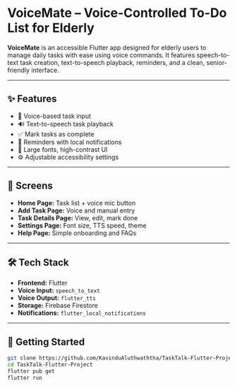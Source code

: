 # VoiceMate – Voice-Controlled To-Do List for Elderly

**VoiceMate** is an accessible Flutter app designed for elderly users to manage daily tasks with ease using voice commands. It features speech-to-text task creation, text-to-speech playback, reminders, and a clean, senior-friendly interface.

---

## ✨ Features

- 🎤 Voice-based task input
- 🔊 Text-to-speech task playback
- ✅ Mark tasks as complete
- 🔔 Reminders with local notifications
- 🧓 Large fonts, high-contrast UI
- ⚙️ Adjustable accessibility settings

---

## 📱 Screens

- **Home Page:** Task list + voice mic button
- **Add Task Page:** Voice and manual entry
- **Task Details Page:** View, edit, mark done
- **Settings Page:** Font size, TTS speed, theme
- **Help Page:** Simple onboarding and FAQs

---

## 🛠️ Tech Stack

- **Frontend:** Flutter
- **Voice Input:** `speech_to_text`
- **Voice Output:** `flutter_tts`
- **Storage:** Firebase Firestore
- **Notifications:** `flutter_local_notifications`

---

## 🚀 Getting Started

```bash
git clone https://github.com/KavinduAluthwaththa/TaskTalk-Flutter-Project.git
cd TaskTalk-Flutter-Project
flutter pub get
flutter run
